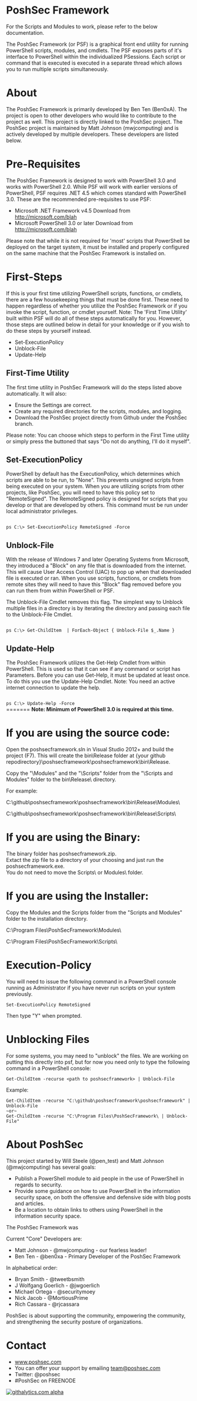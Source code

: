 PoshSec Framework
========
For the Scripts and Modules to work, please refer to the below documentation.

The PoshSec Framework (or PSF) is a graphical front end utility for running PowerShell scripts, modules, and cmdlets. The PSF exposes parts of it's interface to PowerShell within the individualized PSessions. Each script or command that is executed is executed in a separate thread which allows you to run multiple scripts simultaneously.

About
===
The PoshSec Framework is primarily developed by Ben Ten (Ben0xA). The project is open to other developers who would like to contribute to the project as well. This project is directly linked to the PoshSec project. The PoshSec project is maintained by Matt Johnson (mwjcomputing) and is actively developed by multiple developers. These developers are listed below.

Pre-Requisites
===
The PoshSec Framework is designed to work with PowerShell 3.0 and works with PowerShell 2.0. While PSF will work with earlier versions of PowerShell, PSF requires .NET 4.5 which comes standard with PowerShell 3.0. These are the recommended pre-requisites to use PSF:

- Microsoft .NET Framework v4.5
	Download from http://microsoft.com/blah
- Microsoft PowerShell 3.0 or later
	Download from http://microsoft.com/blah

Please note that while it is not required for 'most' scripts that PowerShell be deployed on the target system, it must be installed and properly configured on the same machine that the PoshSec Framework is installed on.

First-Steps
===
If this is your first time utilizing PowerShell scripts, functions, or cmdlets, there are a few housekeeping things that must be done first. These need to happen regardless of whether you utilize the PoshSec Framework or if you invoke the script, function, or cmdlet yourself. Note: The 'First Time Utility' built within PSF will do all of these steps automatically for you. However, those steps are outlined below in detail for your knowledge or if you wish to do these steps by yourself instead.

- Set-ExecutionPolicy
- Unblock-File
- Update-Help

First-Time Utility
---
The first time utility in PoshSec Framework will do the steps listed above automatically. It will also:

- Ensure the Settings are correct.
- Create any required directories for the scripts, modules, and logging.
- Download the PoshSec project directly from Github under the PoshSec branch.

Please note: You can choose which steps to perform in the First Time utility or simply press the buttoned that says "Do not do anything, I'll do it myself".

Set-ExecutionPolicy
---
PowerShell by default has the ExecutionPolicy, which determines which scripts are able to be run, to "None". This prevents unsigned scripts from being executed on your system.  When you are utilizing scripts from other projects, like PoshSec, you will need to have this policy set to "RemoteSigned". The RemoteSigned policy is designed for scripts that you develop or that are developed by others. This command must be run under local administrator privileges.

<code>
ps C:\> Set-ExecutionPolicy RemoteSigned -Force
</code>

Unblock-File
---
With the release of Windows 7 and later Operating Systems from Microsoft, they introduced a "Block" on any file that is downloaded from the internet. This will cause User Access Control (UAC) to pop up when that downloaded file is executed or ran. When you use scripts, functions, or cmdlets from remote sites they will need to have this "Block" flag removed before you can run them from within PowerShell or PSF.

The Unblock-File Cmdlet removes this flag. The simplest way to Unblock multiple files in a directory is by iterating the directory and passing each file to the Unblock-File Cmdlet.

<code>
ps C:\> Get-ChildItem <path to blocked files> | ForEach-Object { Unblock-File $_.Name }
</code>

Update-Help
---
The PoshSec Framework utilizes the Get-Help Cmdlet from within PowerShell. This is used so that it can see if any command or script has Parameters. Before you can use Get-Help, it must be updated at least once. To do this you use the Update-Help Cmdlet. Note: You need an active internet connection to update the help.

<code>
ps C:\> Update-Help -Force
</code>
=======
<b>Note: Minimum of PowerShell 3.0 is required at this time.</b>

If you are using the source code:
==
Open the poshsecframework.sln in Visual Studio 2012+ and build the project (F7). This will create the bin\Release folder at {your github repodirectory}\poshsecframework\poshsecframework\bin\Release.

Copy the "\Modules" and the "\Scripts" folder from the "\Scripts and Modules" folder to the bin\Release\ directory.

For example: 

C:\github\poshsecframework\poshsecframework\bin\Release\Modules\

C:\github\poshsecframework\poshsecframework\bin\Release\Scripts\

If you are using the Binary:
==
The binary folder has poshsecframework.zip.<br />
Extact the zip file to a directory of your choosing and just run the poshsecframework.exe. <br />You do not need to move the Scripts\ or Modules\ folder.


If you are using the Installer:
==
Copy the Modules and the Scripts folder from the "Scripts and Modules" folder to the installation directory.

C:\Program Files\PoshSecFramework\Modules\

C:\Program Files\PoshSecFramework\Scripts\

Execution-Policy
==
You will need to issue the following command in a PowerShell console running as Administrator if you have never run scripts on your system previously.
```
Set-ExecutionPolicy RemoteSigned
```
Then type "Y" when prompted.

Unblocking Files
==
For some systems, you may need to "unblock" the files. We are working on putting this directly into psf, but for now you need only to type the following command in a PowerShell console:
```
Get-ChildItem -recurse <path to poshsecframework> | Unblock-File
```
Example:
```
Get-ChildItem -recurse "C:\github\poshsecframework\poshsecframework" | Unblock-File
~or~
Get-ChildItem -recurse "C:\Program Files\PoshSecFramework\ | Unblock-File"
```


About PoshSec
========
This project started by Will Steele (@pen_test) and Matt Johnson (@mwjcomputing) has several goals:

- Publish a PowerShell module to aid people in the use of PowerShell in regards to security.
- Provide some guidance on how to use PowerShell in the information security space, on both the offensive and defensive side with blog posts and articles.
- Be a location to obtain links to others using PowerShell in the information security space.

The PoshSec Framework was 

Current "Core" Developers are:
* Matt Johnson - @mwjcomputing - our fearless leader!
* Ben Ten - @ben0xa - Primary Developer of the PoshSec Framework

In alphabetical order:
* Bryan Smith - @tweetbsmith
* J Wolfgang Goerlich - @jwgoerlich
* Michael Ortega - @securitymoey
* Nick Jacob - @MortiousPrime 
* Rich Cassara - @rjcassara

PoshSec is about supporting the community, empowering the community, and strengthening the security posture of organizations.


Contact
==========
* www.poshsec.com
* You can offer your support by emailing team@poshsec.com
* Twitter: @poshsec
* #PoshSec on FREENODE

[![githalytics.com alpha](https://cruel-carlota.pagodabox.com/5629ba33057907958b34e4e40bbefff0 "githalytics.com")](http://githalytics.com/PoshSec/PoshSec)

